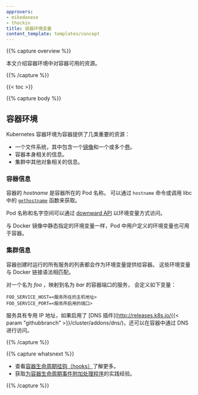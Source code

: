 ```yaml
---
approvers:
- mikedanese
- thockin
title: 容器环境变量
content_template: templates/concept
---
```


{{% capture overview %}}

本文介绍容器环境中对容器可用的资源。 

{{% /capture %}}

{{< toc >}}

{{% capture body %}}

## 容器环境

Kubernetes 容器环境为容器提供了几类重要的资源：

* 一个文件系统，其中包含一个[镜像](/docs/concepts/containers/images/)和一个或多个[卷](/docs/concepts/storage/volumes/)。
* 容器本身相关的信息。
* 集群中其他对象相关的信息。

### 容器信息

容器的 *hostname* 是容器所在的 Pod 名称。 可以通过 `hostname` 命令或调用 libc 中的
[`gethostname`](http://man7.org/linux/man-pages/man2/gethostname.2.html)
函数来获取。

Pod 名称和名字空间可以通过
[downward API](/docs/tasks/inject-data-application/downward-api-volume-expose-pod-information/) 以环境变量方式访问。

与 Docker 镜像中静态指定的环境变量一样，Pod 中用户定义的环境变量也可用于容器。

### 集群信息

容器创建时运行的所有服务的列表都会作为环境变量提供给容器。
这些环境变量与 Docker 链接语法相匹配。

对一个名为 *foo* ，映射到名为 *bar* 的容器端口的服务，
会定义如下变量：

```shell
FOO_SERVICE_HOST=<服务所在的主机地址>
FOO_SERVICE_PORT=<服务所启用的端口>
```

服务具有专用 IP 地址，如果启用了 [DNS 插件](http://releases.k8s.io/{{< param "githubbranch" >}}/cluster/addons/dns/)，还可以在容器中通过 DNS 进行访问。

{{% /capture %}}

{{% capture whatsnext %}}

* 查看[容器生命周期挂钩（hooks）](/docs/concepts/containers/container-lifecycle-hooks/)了解更多。
* 获取[为容器生命周期事件附加处理程序](/docs/tasks/configure-pod-container/attach-handler-lifecycle-event/)的实践经验。

{{% /capture %}}


